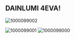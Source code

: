 ## DAINLUMI 4EVA!

![1000099002](https://github.com/user-attachments/assets/f812da69-3915-43ce-a15e-bee37c559faf)

![1000099001](https://github.com/user-attachments/assets/b5354f29-e74d-483d-8c75-6dffb1cf7cd8)
![1000099000](https://github.com/user-attachments/assets/34af388a-15ea-4a09-b897-afb765da2ece)
